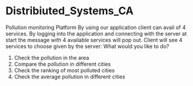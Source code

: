 # Distribiuted_Systems_CA
Pollution monitoring Platform
By using our application client can avail of 4 services. By logging into the application and connecting with the
server at start the message with 4 available services will pop out.
Client will see 4 services to choose given by the server:
What would you like to do?
1. Check the pollution in the area
2. Compare the pollution in different cities
3. Check the ranking of most polluted cities
4. Check the average pollution in different cities
